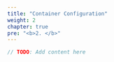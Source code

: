 ```yaml
---
title: "Container Configuration"
weight: 2
chapter: true
pre: "<b>2. </b>"
---
```


```csharp
// TODO: Add content here
```
